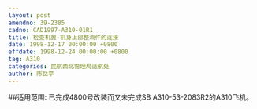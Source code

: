 ```yaml
---
layout: post
amendno: 39-2385
cadno: CAD1997-A310-01R1
title: 检查机翼-机身上部整流件的连接
date: 1998-12-17 00:00:00 +0800
effdate: 1998-12-24 00:00:00 +0800
tag: A310
categories: 民航西北管理局适航处
author: 陈岳亭
---
```


##适用范围:
已完成4800号改装而又未完成SB A310-53-2083R2的A310飞机。

